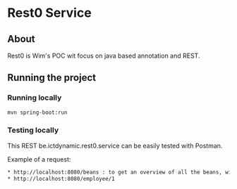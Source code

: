 # Rest0 Service

## About

Rest0 is Wim's POC wit focus on java based annotation and REST.

## Running the project

### Running locally
```sh
mvn spring-boot:run
```

### Testing locally
This REST be.ictdynamic.rest0.service can be easily tested with Postman.

Example of a request:
```sh
* http://localhost:8080/beans : to get an overview of all the beans, wired by Spring
* http://localhost:8080/employee/1
```
